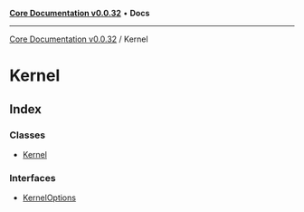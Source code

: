 [**Core Documentation v0.0.32**](../README.md) • **Docs**

***

[Core Documentation v0.0.32](../modules.md) / Kernel

# Kernel

## Index

### Classes

- [Kernel](classes/Kernel.md)

### Interfaces

- [KernelOptions](interfaces/KernelOptions.md)
